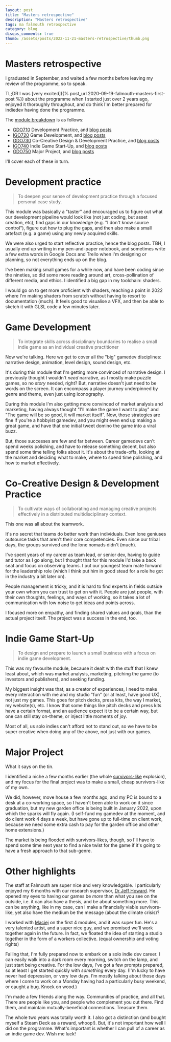 ```yaml
---
layout: post
title: "Masters retrospective"
description: "Masters retrospective"
tags: ma falmouth retrospective
category: blog
disqus_comments: true
thumb: /assets/posts/2022-11-21-masters-retrospective/thumb.png
---
```


# Masters retrospective

I graduated in September, and waited a few months before leaving my review of the programme, so to speak.

TL;DR I was [very excited]({% post_url 2020-09-19-falmouth-masters-first-post %}) about the programme when I started just over 2 years ago, enjoyed it thoroughly throughout, and do think I'm better prepared for indiedev having done the programme.

The [module breakdown](https://falmouth.akarisoftware.com/index.cfm/page/course/courseId/11516) is as follows: 

- [GDO710](https://falmouth.akarisoftware.com/index.cfm/page/module/moduleId/95435) Development Practice, and [blog posts](/tags#gdd710)
- [IGO720](https://falmouth.akarisoftware.com/index.cfm/page/module/moduleId/95436) Game Development, and [blog posts](/tags#igd720)
- [GDO730](https://falmouth.akarisoftware.com/index.cfm/page/module/moduleId/95437) Co-Creative Design & Development Practice, and [blog posts](/tags#gdd730)
- [IGO740](https://falmouth.akarisoftware.com/index.cfm/page/module/moduleId/95438) Indie Game Start-Up, and [blog posts](/tags#igd740)
- [GDO750](https://falmouth.akarisoftware.com/index.cfm/page/module/moduleId/95875) Major Project, and [blog posts](/tags#gdo750)

I'll cover each of these in turn.

# Development practice

> To deepen your sense of development practice through a focused personal case study.

This module was basically a "taster" and encouraged us to figure out what our development pipeline would look like (not just coding, but asset creation, etc), find gaps in our knowledge (e.g. "I don't know source control"), figure out how to plug the gaps, and then also make a small artefact (e.g. a game) using any newly acquired skills.

We were also urged to start reflective practice, hence the blog posts. TBH, I usually end up writing in my pen-and-paper notebook, and sometimes write a few extra words in Google Docs and Trello when I'm designing or planning, so not everything ends up on the blog.

I've been making small games for a while now, and have been coding since the nineties, so did some more reading around art, cross-pollination of different media, and ethics. I identified a big gap in my toolchain: shaders.

I would go on to get more proficient with shaders, reaching a point in 2022 where I'm making shaders from scratch without having to resort to documentation (much). It feels good to visualise a VFX, and then be able to sketch it with GLSL code a few minutes later.

# Game Development

> To integrate skills across disciplinary boundaries to realise a small indie game as an individual creative practitioner

Now we're talking. Here we get to cover all the "big" gamedev disciplines: narrative design, animation, level design, sound design, etc.

It's during this module that I'm getting more convinced of narrative design. I previously thought I wouldn't *need* narrative, as I mostly make puzzle games, so no *story* needed, right? But, narrative doesn't just need to be words on the screen. It can encompass a player journey underpinned by genre and theme, even just using iconography.

During this module I'm also getting more convinced of market analysis and marketing, having always thought "I'll make the game I want to play" and "The game will be so good, it will market itself". Now, those strategies are fine if you're a hobbyist gamedev, and you might even end up making a great game, and have that one initial tweet domino the game into a viral buzz.

But, those successes are few and far between. Career gamedevs can't spend weeks polishing, and have to release something decent, but also spend some time telling folks about it. It's about the trade-offs, looking at the market and deciding what to make, where to spend time polishing, and how to market effectively.

# Co-Creative Design & Development Practice

> To cultivate ways of collaborating and managing creative projects effectively in a distributed multidisciplinary context.

This one was all about the teamwork.

It's no secret that teams do better work than individuals. Even lone geniuses outsource tasks that aren't their core competencies. Even since our tribal days, the groups survived and the lone nomads didn't (much).

I've spent years of my career as team lead, or senior dev, having to guide and tutor as I go along, but I thought that for this module I'd take a back seat and focus on observing teams. I put our youngest team mate forward for the leadership role (which I think put him in good stead for a role he got in the industry a bit later on).

People management is tricky, and it is hard to find experts in fields outside your own whom you can trust to get on with it. People are just people, with their own thoughts, feelings, and ways of working, so it takes a lot of communication with low noise to get ideas and points across.

I focused more on empathy, and finding shared values and goals, than the actual project itself. The project was a success in the end, too.

# Indie Game Start-Up

> To design and prepare to launch a small business with a focus on indie game development.

This was my favourite module, because it dealt with the stuff that I knew least about, which was market analysis, marketing, pitching the game (to investors and publishers), and seeking funding.

My biggest insight was that, as a creator of experiences, I need to make every interaction with me and my studio "fun" (or at least, have good UX), not just my games. This goes for pitch decks, press kits, the way I market, my website(s), etc. I know that some things like pitch decks and press kits have a certain format, and an audience expect it to be a certain way, but one can still stay on-theme, or inject little moments of joy.

Most of all, us solo indies can't afford not to stand out, so we have to be super creative when doing any of the above, not just with our games.

# Major Project

What it says on the tin.

I identified a niche a few months earlier (the whole [survivors-like](https://howtomarketagame.com/2022/01/31/vampire-survivors-success-an-opportunity-in-the-steam-marketplace/) explosion), and my focus for the final project was to make a small, cheap survivors-like of my own.

We did, however, move house a few months ago, and my PC is bound to a desk at a co-working space, so I haven't been able to work on it since graduation, but my new garden office is being built in January 2022, upon which the sparks will fly again. (I self-fund my gamedev at the moment, and do client work 4 days a week, but have gone up to full-time on client work, because we need some extra cash to pay for the garden office and other home extensions.)

The market is being flooded with survivors-likes, though, so I'll have to spend some time next year to find a nice twist for the game if it's going to have a fresh approach to that sub-genre.

# Other highlights

The staff at Falmouth are super nice and very knowledgable. I particularly enjoyed my 6 months with our research supervisor, [Dr Jeff Howard](https://www.falmouth.ac.uk/staff/dr-jeff-howard). He opened my eyes to having our games be *more* than what you see on the outside, i.e. it can also have a thesis, and be about something more. This can be anything, like in my case, can I make a financially viable survivors-like, yet also have the medium be the message (about the climate crisis)?

I worked with [Maciej](https://www.artstation.com/mattruszala) on the first 4 modules, and it was super fun. He's a very talented artist, and a super nice guy, and we promised we'll work together again in the future. In fact, we floated the idea of starting a studio together in the form of a workers collective. (equal ownership and voting rights)

Failing that, I'm fully prepared now to embark on a solo indie dev career. I can easily walk into a dark room every morning, switch on the lamp, and just start being creative. For the low days, I've got a few prompts prepared, so at least I get started quickly with *something* every day. (I'm lucky to have never had depression, or very low days. I'm mostly talking about those days where I come to work on a Monday having had a particularly busy weekend, or caught a bug. Knock on wood.)

I'm made a few friends along the way. Communities of practice, and all that. There are people like you, and people who complement you out there. Find them, and maintain mutually-beneficial connections. Treasure them.

The whole two years was totally worth it. I also got a distinction (and bought myself a Steam Deck as a reward, whoop!). But, it's not important how well I did on the programme. What's important is whether I can pull of a career as an indie game dev. Wish me luck!
